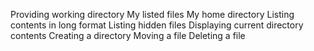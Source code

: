 Providing working directory
My listed files
My home directory
Listing contents in long format
Listing hidden files
Displaying current directory contents
Creating a directory
Moving a file
Deleting a file
